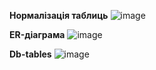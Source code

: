 **Нормалізація таблиць**
![image](https://github.com/user-attachments/assets/fa9215fc-c1cb-4a8f-ae3e-8a855f93f55a)


**ER-діаграма**
![image](https://github.com/user-attachments/assets/14fa6b89-18a3-4a26-a11c-c087ec45c4a7)


**Db-tables**
![image](https://github.com/user-attachments/assets/d2a4b94b-92b2-4f7e-a1a2-5c352e82b49c)


